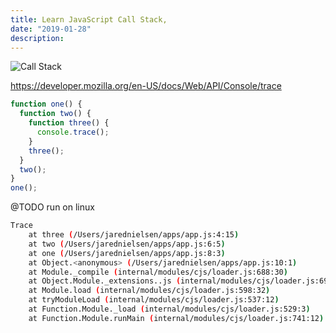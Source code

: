 ```yaml
---
title: Learn JavaScript Call Stack,
date: "2019-01-28"
description:
---
```

![Call Stack](./jared-nielsen-javascript-call-stack.png)

https://developer.mozilla.org/en-US/docs/Web/API/Console/trace

```js
function one() {
  function two() {
    function three() {
      console.trace();
    }
    three();
  }
  two();
}
one();
```

@TODO run on linux
```sh
Trace
    at three (/Users/jarednielsen/apps/app.js:4:15)
    at two (/Users/jarednielsen/apps/app.js:6:5)
    at one (/Users/jarednielsen/apps/app.js:8:3)
    at Object.<anonymous> (/Users/jarednielsen/apps/app.js:10:1)
    at Module._compile (internal/modules/cjs/loader.js:688:30)
    at Object.Module._extensions..js (internal/modules/cjs/loader.js:699:10)
    at Module.load (internal/modules/cjs/loader.js:598:32)
    at tryModuleLoad (internal/modules/cjs/loader.js:537:12)
    at Function.Module._load (internal/modules/cjs/loader.js:529:3)
    at Function.Module.runMain (internal/modules/cjs/loader.js:741:12)
```
